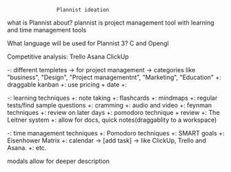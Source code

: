                     Plannist ideation
what is Plannist about?
plannist is project management tool with learning and time management tools

What language will be used for Plannist 3?
C and Opengl

Competitive analysis:
Trello
Asana 
ClickUp

-: different templetes -> for project management -> categories like "business", "Design", "Project managementnt", "Marketing", "Education"
    +: draggable kanban
    +: use pricing + date 
    +: 

-: learning techniques
    +: note taking
    +: flashcards
    +: mindmaps
    +: regular tests/find sample questions
    +: cramming 
    +: audio and video
    +: feynman techniques
    +: review on later days
    +: pomodoro technique + review
    +: The Leitner system
    +: allow for docs, quick notes(draggablity to a workspace)


-: time management techniques
    +: Pomodoro techniques
    +: SMART goals
    +: Eisenhower Matrix
    +: calendar -> [add task] -> like ClickUp, Trello and Asana.
    +: etc.


modals allow for deeper description







